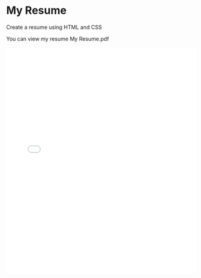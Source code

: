 # My Resume
Create a resume using HTML and CSS

You can view my resume My Resume.pdf

<embed src="./My Resume.pdf" type="application/pdf" width="100%" height="600px" />
